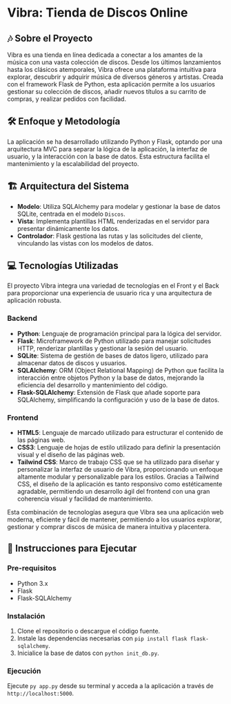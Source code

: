 # Vibra: Tienda de Discos Online

## 🎶 Sobre el Proyecto

Vibra es una tienda en línea dedicada a conectar a los amantes de la música con una vasta colección de discos. Desde los últimos lanzamientos hasta los clásicos atemporales, Vibra ofrece una plataforma intuitiva para explorar, descubrir y adquirir música de diversos géneros y artistas. Creada con el framework Flask de Python, esta aplicación permite a los usuarios gestionar su colección de discos, añadir nuevos títulos a su carrito de compras, y realizar pedidos con facilidad.

## 🛠️ Enfoque y Metodología

La aplicación se ha desarrollado utilizando Python y Flask, optando por una arquitectura MVC para separar la lógica de la aplicación, la interfaz de usuario, y la interacción con la base de datos. Esta estructura facilita el mantenimiento y la escalabilidad del proyecto.

## 🏗️ Arquitectura del Sistema

- **Modelo**: Utiliza SQLAlchemy para modelar y gestionar la base de datos SQLite, centrada en el modelo `Discos`.
- **Vista**: Implementa plantillas HTML renderizadas en el servidor para presentar dinámicamente los datos.
- **Controlador**: Flask gestiona las rutas y las solicitudes del cliente, vinculando las vistas con los modelos de datos.

## 💻 Tecnologías Utilizadas

El proyecto Vibra integra una variedad de tecnologías en el Front y el Back para proporcionar una experiencia de usuario rica y una arquitectura de aplicación robusta.

### Backend

- **Python**: Lenguaje de programación principal para la lógica del servidor.
- **Flask**: Microframework de Python utilizado para manejar solicitudes HTTP, renderizar plantillas y gestionar la sesión del usuario.
- **SQLite**: Sistema de gestión de bases de datos ligero, utilizado para almacenar datos de discos y usuarios.
- **SQLAlchemy**: ORM (Object Relational Mapping) de Python que facilita la interacción entre objetos Python y la base de datos, mejorando la eficiencia del desarrollo y mantenimiento del código.
- **Flask-SQLAlchemy**: Extensión de Flask que añade soporte para SQLAlchemy, simplificando la configuración y uso de la base de datos.

### Frontend

- **HTML5**: Lenguaje de marcado utilizado para estructurar el contenido de las páginas web.
- **CSS3**: Lenguaje de hojas de estilo utilizado para definir la presentación visual y el diseño de las páginas web. 
- **Tailwind CSS**: Marco de trabajo CSS que se ha utilizado para diseñar y personalizar la interfaz de usuario de Vibra, proporcionando un enfoque altamente modular y personalizable para los estilos. Gracias a Tailwind CSS, el diseño de la aplicación es tanto responsivo como estéticamente agradable, permitiendo un desarrollo ágil del frontend con una gran coherencia visual y facilidad de mantenimiento.


Esta combinación de tecnologías asegura que Vibra sea una aplicación web moderna, eficiente y fácil de mantener, permitiendo a los usuarios explorar, gestionar y comprar discos de música de manera intuitiva y placentera.


## 🚀 Instrucciones para Ejecutar

### Pre-requisitos

- Python 3.x
- Flask
- Flask-SQLAlchemy

### Instalación

1. Clone el repositorio o descargue el código fuente.
2. Instale las dependencias necesarias con `pip install flask flask-sqlalchemy`.
3. Inicialice la base de datos con `python init_db.py`.

### Ejecución

Ejecute `py app.py` desde su terminal y acceda a la aplicación a través de `http://localhost:5000`.
